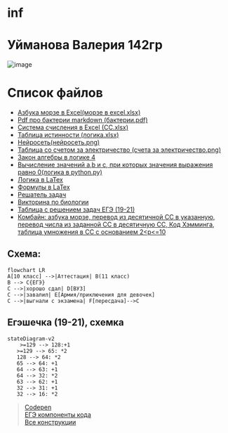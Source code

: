 # inf
# Уйманова Валерия 142гр
![image](https://i.pinimg.com/originals/3d/91/83/3d9183a5a1a40a482a719f8d144be4ac.jpg)


# Список файлов
+ [Азбука морзе в Excel(морзе в excel.xlsx)](https://github.com/vvlera/inf/blob/main/%D0%BC%D0%BE%D1%80%D0%B7%D0%B5%20%D0%B2%20excel.xlsx)
+ [Pdf про бактерии markdown (бактерии.pdf)](https://github.com/vvlera/inf/blob/main/%D0%B1%D0%B0%D0%BA%D1%82%D0%B5%D1%80%D0%B8%D0%B8.pdf)
+ [Система счисления в Excel (CC.xlsx)](https://github.com/vvlera/inf/blob/main/%D0%A1%D0%A1.xlsx)
+ [Таблица истинности (логика.xlsx)](https://github.com/vvlera/inf/blob/main/%D0%BB%D0%BE%D0%B3%D0%B8%D0%BA%D0%B0.xlsx)
+ [Нейросеть(нейросеть.png)](https://github.com/vvlera/inf/blob/main/%D0%BD%D0%B5%D0%B9%D1%80%D0%BE%D1%81%D0%B5%D1%82%D1%8C.png)
+ [Таблица со счетом за электричество (счета за электричество.png)](https://github.com/vvlera/inf/blob/main/%D1%81%D1%87%D0%B5%D1%82%D0%B0%20%D0%B7%D0%B0%20%D1%8D%D0%BB%D0%B5%D0%BA%D1%82%D1%80%D0%B8%D1%87%D0%B5%D1%81%D1%82%D0%B2%D0%BE.png)
+ [Закон алгебры в логике 4](https://github.com/vvlera/inf/blob/main/lagrida_latex_editor.png)
+ [Вычисление значений a,b и c, при которых значения выражения равно 0(логика в python.py)](https://github.com/vvlera/inf/blob/main/%D0%BB%D0%BE%D0%B3%D0%B8%D0%BA%D0%B0%20%D0%B2%20python.py)
+ [Логика в LaTex](https://github.com/vvlera/inf/blob/main/%D0%BB%D0%BE%D0%B3%D0%B8%D0%BA%D0%B0%20%D0%B2%20LaTex.md)
+ [Формулы в LaTex](https://github.com/vvlera/inf/blob/main/%D1%84%D0%BE%D1%80%D0%BC%D1%83%D0%BB%D1%8B%20%D0%B2%20LaTex.md)
+ [Решатель задач](https://github.com/vvlera/inf/blob/main/%D0%BA%D0%BE%D0%B4%D0%B8%D1%80%D0%BE%D0%B2%D0%B0%D0%BD%D0%B8%D0%B5%2012.py)
+ [Викторина по биологии](https://github.com/vvlera/inf/blob/main/quizby.py)
+ [Таблица с решением задач ЕГЭ (19-21)](https://github.com/vvlera/inf/blob/main/%D1%82%D0%B0%D0%B1%D0%BB%D0%B8%D1%86%D0%B0%20%D1%81%20%D1%80%D0%B5%D1%88%D0%B5%D0%BD%D0%B8%D0%B5%D0%BC%2019-21%20%D0%B7%D0%B0%D0%B4%D0%B0%D1%87%20%D0%95%D0%93%D0%AD.md)
+ [Комбайн: азбука морзе, перевод из десятичной СС в указанную, перевод числа из заданной СС в десятичную СС, Код Хэмминга, таблица умножения в СС с основанием 2<p<=10   ](https://github.com/vvlera/inf/blob/main/harvester.py)


## Схема:
```mermaid
flowchart LR
A[10 класс] -->|Аттестация| B(11 класс)
B --> C{ЕГЭ}
C -->|хорошо сдал| D[ВУЗ]
C -->|завалил| E[Армия/приключения для девочек]
C -->|выгнали с экзамена| F[пересдача]-->C
```
## Егэшечка (19-21), схемка
```mermaid
stateDiagram-v2
    >=129 --> 128:+1
   >=129 --> 65: *2
   128 --> 64: *2
   65 --> 64: +1
   64 --> 63: +1
   64 --> 32: *2
   63 --> 62: +1
   32 --> 31: +1
   32 --> 16: *2 
```
>  [Codepen](https://codepen.io/vvlera)  
>  [ЕГЭ компоненты кода](https://deepnote.com/@lyctpu/EGE23-e70e0880-8033-40a8-abb8-4157d3d12909)  
>  [Все конструкции](https://github.com/lyctpu/ege/blob/main/%D0%BA%D0%BE%D0%BD%D1%81%D1%82%D1%80%D1%83%D0%BA%D1%86%D0%B8%D0%B8%20%D1%8F%D0%B7%D1%8B%D0%BA%D0%B0.md)

